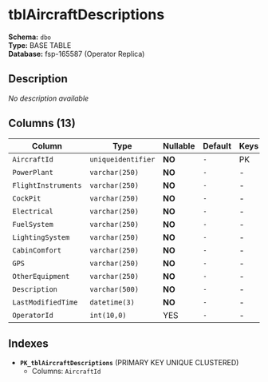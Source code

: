 # tblAircraftDescriptions

**Schema:** `dbo`  
**Type:** BASE TABLE  
**Database:** fsp-165587 (Operator Replica)

## Description

*No description available*

## Columns (13)

| Column | Type | Nullable | Default | Keys | Description |
|--------|------|----------|---------|------|-------------|
| `AircraftId` | `uniqueidentifier` | **NO** | `-` | PK | - |
| `PowerPlant` | `varchar(250)` | **NO** | `-` | - | - |
| `FlightInstruments` | `varchar(250)` | **NO** | `-` | - | - |
| `CockPit` | `varchar(250)` | **NO** | `-` | - | - |
| `Electrical` | `varchar(250)` | **NO** | `-` | - | - |
| `FuelSystem` | `varchar(250)` | **NO** | `-` | - | - |
| `LightingSystem` | `varchar(250)` | **NO** | `-` | - | - |
| `CabinComfort` | `varchar(250)` | **NO** | `-` | - | - |
| `GPS` | `varchar(250)` | **NO** | `-` | - | - |
| `OtherEquipment` | `varchar(250)` | **NO** | `-` | - | - |
| `Description` | `varchar(500)` | **NO** | `-` | - | - |
| `LastModifiedTime` | `datetime(3)` | **NO** | `-` | - | - |
| `OperatorId` | `int(10,0)` | YES | `-` | - | - |

## Indexes

- **`PK_tblAircraftDescriptions`** (PRIMARY KEY UNIQUE CLUSTERED)
  - Columns: `AircraftId`

